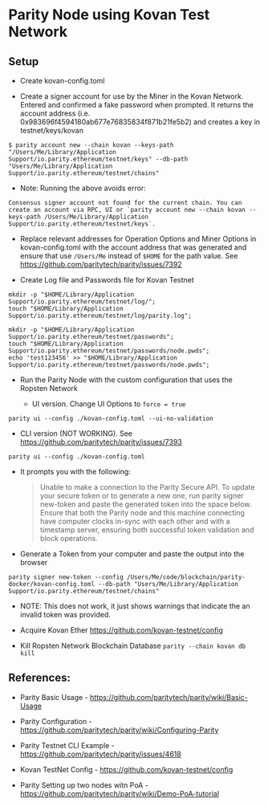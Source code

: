 # Parity Node using Kovan Test Network

## Setup 

* Create kovan-config.toml

* Create a signer account for use by the Miner in the Kovan Network. Entered and confirmed a fake password when prompted. It returns the account address (i.e. 0x983696f4594180ab677e76835834f871b21fe5b2) and creates a key in testnet/keys/kovan

```
$ parity account new --chain kovan --keys-path "/Users/Me/Library/Application Support/io.parity.ethereum/testnet/keys" --db-path "Users/Me/Library/Application Support/io.parity.ethereum/testnet/chains"
```

  * Note: Running the above avoids error:

```
Consensus signer account not found for the current chain. You can create an account via RPC, UI or `parity account new --chain kovan --keys-path /Users/Me/Library/Application Support/io.parity.ethereum/testnet/keys`.
```

* Replace relevant addresses for Operation Options and Miner Options in kovan-config.toml with the account address that was generated and ensure that use `/Users/Me` instead of `$HOME` for the path value. See https://github.com/paritytech/parity/issues/7392

* Create Log file and Passwords file for Kovan Testnet
  
```
mkdir -p "$HOME/Library/Application Support/io.parity.ethereum/testnet/log/";
touch "$HOME/Library/Application Support/io.parity.ethereum/testnet/log/parity.log";

mkdir -p "$HOME/Library/Application Support/io.parity.ethereum/testnet/passwords";
touch "$HOME/Library/Application Support/io.parity.ethereum/testnet/passwords/node.pwds";
echo 'test123456' >> "$HOME/Library/Application Support/io.parity.ethereum/testnet/passwords/node.pwds";
```

* Run the Parity Node with the custom configuration that uses the Ropsten Network 

  * UI version. Change UI Options to `force = true`

```
parity ui --config ./kovan-config.toml --ui-no-validation
```

  * CLI version (NOT WORKING). See https://github.com/paritytech/parity/issues/7393

```
parity ui --config ./kovan-config.toml 
```

  * It prompts you with the following:

    > Unable to make a connection to the Parity Secure API. To update your secure token or to generate a new one, run parity signer new-token and paste the generated token into the space below. Ensure that both the Parity node and this machine connecting have computer clocks in-sync with each other and with a timestamp server, ensuring both successful token validation and block operations.

  * Generate a Token from your computer and paste the output into the browser

```
parity signer new-token --config /Users/Me/code/blockchain/parity-docker/kovan-config.toml --db-path "Users/Me/Library/Application Support/io.parity.ethereum/testnet/chains"
```

  * NOTE: This does not work, it just shows warnings that indicate the an invalid token was provided.

* Acquire Kovan Ether https://github.com/kovan-testnet/config

* Kill Ropsten Network Blockchain Database `parity --chain kovan db kill`

## References:

* Parity Basic Usage - https://github.com/paritytech/parity/wiki/Basic-Usage
* Parity Configuration - https://github.com/paritytech/parity/wiki/Configuring-Parity
* Parity Testnet CLI Example - https://github.com/paritytech/parity/issues/4618
* Kovan TestNet Config - https://github.com/kovan-testnet/config

* Parity Setting up two nodes witn PoA - https://github.com/paritytech/parity/wiki/Demo-PoA-tutorial



